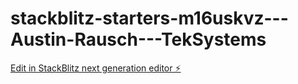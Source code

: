# stackblitz-starters-m16uskvz---Austin-Rausch---TekSystems

[Edit in StackBlitz next generation editor ⚡️](https://stackblitz.com/~/github.com/akrbm4/stackblitz-starters-m16uskvz---Austin-Rausch---TekSystems)